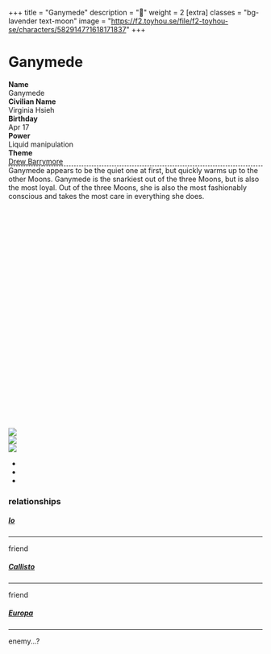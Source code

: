 +++
title = "Ganymede"
description = "🍷"
weight = 2
[extra]
classes = "bg-lavender text-moon"
image = "https://f2.toyhou.se/file/f2-toyhou-se/characters/5829147?1618171837"
+++
<div class="card border-0 mx-auto p-3">
  <div class="row no-gutters">
    <div class="col-md-8 p-1">
      <h1>Ganymede</h1>
      <div class="row no-gutters px-5">
	<div class="col-4 p-1"><strong>Name</strong></div>
	<div class="col-8 p-1 text-right">Ganymede</div>
	<div class="col-4 p-1"><strong>Civilian Name</strong></div>
	<div class="col-8 p-1 text-right">Virginia Hsieh</div>
	<div class="col-4 p-1"><strong>Birthday</strong></div>
	<div class="col-8 p-1 text-right">Apr 17</div>
	<div class="col-4 p-1"><strong>Power</strong></div>
	<div class="col-8 p-1 text-right">Liquid manipulation</div>
	<div class="col-4 p-1"><strong>Theme</strong></div>
	<div class="col-8 p-1 text-right"><a href="https://www.youtube.com/watch?v=dp45V_M4Akw">Drew Barrymore</a></div>
      </div>
      <div class="w-100 m-3" style="border-bottom: 1px dashed;"></div>
      <div class="overflow-auto p-3" style="height: 520px;">
	Ganymede appears to be the quiet one at first, but quickly warms up to the other Moons. Ganymede is the snarkiest out of the three Moons, but is also the most loyal. Out of the three Moons, she is also the most fashionably conscious and takes the most care in everything she does.
      </div>
    </div>
    <div class="col-md-4 p-1">
      <div class="tab-content">
	<div class="tab-pane active" id="civilian">
	  <img class="w-100" src="https://f2.toyhou.se/file/f2-toyhou-se/images/33093295_aGy1cHfCNJ2kliz.png">
	</div>
	<div class="tab-pane" id="magic">
	  <img class="w-100" src="https://f2.toyhou.se/file/f2-toyhou-se/images/33093316_mvPiiHuvFTLkedq.png">
	</div>
	<div class="tab-pane" id="ultra">
	  <img class="w-100" src="https://f2.toyhou.se/file/f2-toyhou-se/images/33093324_voCuuMMvYMDNZ8W.png">
	</div>
      </div>
      <ul class="nav d-flex flex-row flex-nowrap">
        <li class="nav-item w-100 mx-1"><a class="nav-link btn btn-sm w-100" href="#civilian" data-bs-toggle="tab"><i class="fas fa-ribbon"></i></a></li>
        <li class="nav-item w-100 mx-1"><a class="nav-link btn btn-sm w-100" href="#magic" data-bs-toggle="tab"><i class="fas fa-crown"></i></a></li>
        <li class="nav-item w-100 mx-1"><a class="nav-link btn btn-sm w-100" href="#ultra" data-bs-toggle="tab"><i class="fas fa-moon"></i></a></li>
      </ul>
    </div>
  </div>
</div>

<div class="card border-0 p-3 my-2 mx-auto">
  <h3>relationships</h3>
</div>

<div class="row no-gutters mx-auto">
  <div class="col-lg-2 col-md-3 col-6 p-1">
    <div class="chara-card card p-1 border-0">
      <div class="card border-0" style="background: url(https://f2.toyhou.se/file/f2-toyhou-se/characters/5829139?1618171855); background-size: cover;">
        <a class="card text-center bg-lavender text-moon w-100 border-0" href="/characters/jupiters%20moons/io" style="padding-top: 100%;">
        </a>
      </div>
    </div>
    <div class="card p-2 m-1 text-center border-0" style="border-radius: 20px;">
      <h5 class="text-uppercase"><a href="/characters/jupiters%20moons/io">Io</a></h5>
      <hr class="my-0 mx-2">
      <span class="font-italic">friend</span>
    </div>
  </div>

  <div class="col-lg-2 col-md-3 col-6 p-1">
    <div class="chara-card card p-1 border-0">
      <div class="card border-0" style="background: url(https://f2.toyhou.se/file/f2-toyhou-se/characters/5829144?1618171864); background-size: cover;">
        <a class="card text-center bg-lavender text-moon w-100 border-0" href="/characters/jupiters%20moons/callisto" style="padding-top: 100%;">
        </a>
      </div>
    </div>
    <div class="card p-2 m-1 text-center border-0" style="border-radius: 20px;">
      <h5 class="text-uppercase"><a href="/characters/jupiters%20moons/callisto">Callisto</a></h5>
      <hr class="my-0 mx-2">
      <span class="font-italic">friend</span>
    </div>
  </div>

  <div class="col-lg-2 col-md-3 col-6 p-1">
    <div class="chara-card card p-1 border-0">
      <div class="card border-0" style="background: url(https://f2.toyhou.se/file/f2-toyhou-se/characters/10671672?1618172146); background-size: cover;">
        <a class="card text-center bg-lavender text-moon w-100 border-0" href="/characters/jupiters%20moons/europa" style="padding-top: 100%;">
        </a>
      </div>
    </div>
    <div class="card p-2 m-1 text-center border-0" style="border-radius: 20px;">
      <h5 class="text-uppercase"><a href="/characters/jupiters%20moons/europa">Europa</a></h5>
      <hr class="my-0 mx-2">
      <span class="font-italic">enemy...?</span>
    </div>
  </div>
</div>
